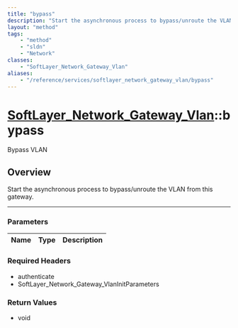 ```yaml
---
title: "bypass"
description: "Start the asynchronous process to bypass/unroute the VLAN from this gateway."
layout: "method"
tags:
    - "method"
    - "sldn"
    - "Network"
classes:
    - "SoftLayer_Network_Gateway_Vlan"
aliases:
    - "/reference/services/softlayer_network_gateway_vlan/bypass"
---
```

# [SoftLayer_Network_Gateway_Vlan](/reference/services/SoftLayer_Network_Gateway_Vlan)::bypass


Bypass VLAN


## Overview 
Start the asynchronous process to bypass/unroute the VLAN from this gateway. 

-----

### Parameters 
|Name | Type | Description |
| --- | --- | --- |


### Required Headers
* authenticate
* SoftLayer_Network_Gateway_VlanInitParameters


### Return Values
* void




